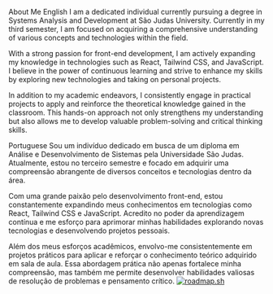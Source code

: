 About Me
English
I am a dedicated individual currently pursuing a degree in Systems Analysis and Development at São Judas University. Currently in my third semester, I am focused on acquiring a comprehensive understanding of various concepts and technologies within the field.

With a strong passion for front-end development, I am actively expanding my knowledge in technologies such as React, Tailwind CSS, and JavaScript. I believe in the power of continuous learning and strive to enhance my skills by exploring new technologies and taking on personal projects.

In addition to my academic endeavors, I consistently engage in practical projects to apply and reinforce the theoretical knowledge gained in the classroom. This hands-on approach not only strengthens my understanding but also allows me to develop valuable problem-solving and critical thinking skills.

Portuguese
Sou um indivíduo dedicado em busca de um diploma em Análise e Desenvolvimento de Sistemas pela Universidade São Judas. Atualmente, estou no terceiro semestre e focado em adquirir uma compreensão abrangente de diversos conceitos e tecnologias dentro da área.

Com uma grande paixão pelo desenvolvimento front-end, estou constantemente expandindo meus conhecimentos em tecnologias como React, Tailwind CSS e JavaScript. Acredito no poder da aprendizagem contínua e me esforço para aprimorar minhas habilidades explorando novas tecnologias e desenvolvendo projetos pessoais.

Além dos meus esforços acadêmicos, envolvo-me consistentemente em projetos práticos para aplicar e reforçar o conhecimento teórico adquirido em sala de aula. Essa abordagem prática não apenas fortalece minha compreensão, mas também me permite desenvolver habilidades valiosas de resolução de problemas e pensamento crítico.
[![roadmap.sh](https://api.roadmap.sh/v1-badge/tall/64ac28e614678473bb5f57b5?variant=dark)](https://roadmap.sh)
